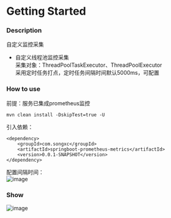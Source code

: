 # Getting Started

### Description
自定义监控采集

* 自定义线程池监控采集  
  采集对象：ThreadPoolTaskExecutor、ThreadPoolExecutor  
  采用定时任务打点，定时任务间隔时间默认5000ms，可配置

### How to use
前提：服务已集成prometheus监控  
```
mvn clean install -DskipTest=true -U
```
引入依赖：  
```
<dependency>
    <groupId>com.songxc</groupId>
    <artifactId>springboot-prometheus-metrics</artifactId>
    <version>0.0.1-SNAPSHOT</version>
</dependency>
```
配置间隔时间：  
![image](https://github.com/songxc9527/springboot-prometheus-metrics/blob/main/image/metrics.png)

### Show
![image](https://github.com/songxc9527/springboot-prometheus-metrics/blob/main/image/showMetrics.png)
